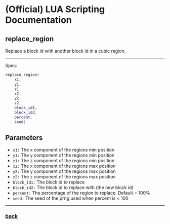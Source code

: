 
# (Official) LUA Scripting Documentation

## replace_region

Replace a block id with another block id in a cubic region.

___

Spec:

```lua
replace_region(
	x1,
	y1,
	z1,
	x2,
	y2,
	z2,
	block_id1,
	block_id2,
	percent,
	seed)
```

## Parameters

- `x1:` The x component of the regions min position
- `y1:` The y component of the regions min position
- `z1:` The z component of the regions min position
- `x2:` The x component of the regions max position
- `y2:` The y component of the regions max position
- `z2:` The z component of the regions max position
- `block_id1:` The block id to replace
- `block_id2:` The block id to replace with (the new block id)
- `percent:` The percentage of the region to replace. Default = 100%
- `seed:` The seed of the prng used when percent is < 100

___

### [back](../blocks)
